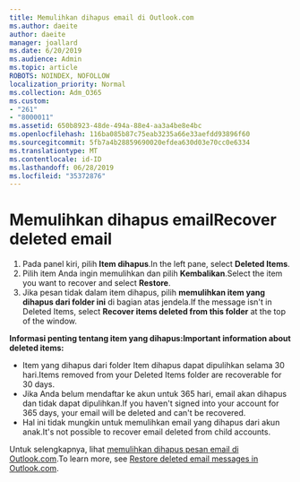```yaml
---
title: Memulihkan dihapus email di Outlook.com
ms.author: daeite
author: daeite
manager: joallard
ms.date: 6/20/2019
ms.audience: Admin
ms.topic: article
ROBOTS: NOINDEX, NOFOLLOW
localization_priority: Normal
ms.collection: Adm_O365
ms.custom:
- "261"
- "8000011"
ms.assetid: 650b8923-48de-494a-88e4-aa3a4be8e4bc
ms.openlocfilehash: 116ba085b87c75eab3235a66e33aefdd93896f60
ms.sourcegitcommit: 5fb7a4b28859690020efdea630d03e70cc0e6334
ms.translationtype: MT
ms.contentlocale: id-ID
ms.lasthandoff: 06/28/2019
ms.locfileid: "35372876"
---
```

# <a name="recover-deleted-email"></a><span data-ttu-id="f2a59-102">Memulihkan dihapus email</span><span class="sxs-lookup"><span data-stu-id="f2a59-102">Recover deleted email</span></span>

1. <span data-ttu-id="f2a59-103">Pada panel kiri, pilih **Item dihapus**.</span><span class="sxs-lookup"><span data-stu-id="f2a59-103">In the left pane, select **Deleted Items**.</span></span>
2. <span data-ttu-id="f2a59-104">Pilih item Anda ingin memulihkan dan pilih **Kembalikan**.</span><span class="sxs-lookup"><span data-stu-id="f2a59-104">Select the item you want to recover and select **Restore**.</span></span>
3. <span data-ttu-id="f2a59-105">Jika pesan tidak dalam item dihapus, pilih **memulihkan item yang dihapus dari folder ini** di bagian atas jendela.</span><span class="sxs-lookup"><span data-stu-id="f2a59-105">If the message isn't in Deleted Items, select **Recover items deleted from this folder** at the top of the window.</span></span>

 <span data-ttu-id="f2a59-106">**Informasi penting tentang item yang dihapus:**</span><span class="sxs-lookup"><span data-stu-id="f2a59-106">**Important information about deleted items:**</span></span>
  
- <span data-ttu-id="f2a59-107">Item yang dihapus dari folder Item dihapus dapat dipulihkan selama 30 hari.</span><span class="sxs-lookup"><span data-stu-id="f2a59-107">Items removed from your Deleted Items folder are recoverable for 30 days.</span></span>
- <span data-ttu-id="f2a59-108">Jika Anda belum mendaftar ke akun untuk 365 hari, email akan dihapus dan tidak dapat dipulihkan.</span><span class="sxs-lookup"><span data-stu-id="f2a59-108">If you haven't signed into your account for 365 days, your email will be deleted and can't be recovered.</span></span>
- <span data-ttu-id="f2a59-109">Hal ini tidak mungkin untuk memulihkan email yang dihapus dari akun anak.</span><span class="sxs-lookup"><span data-stu-id="f2a59-109">It's not possible to recover email deleted from child accounts.</span></span>

<span data-ttu-id="f2a59-110">Untuk selengkapnya, lihat [memulihkan dihapus pesan email di Outlook.com](https://support.office.com/article/cf06ab1b-ae0b-418c-a4d9-4e895f83ed50?wt.mc_id=Office_Outlook_com_Alchemy).</span><span class="sxs-lookup"><span data-stu-id="f2a59-110">To learn more, see [Restore deleted email messages in Outlook.com](https://support.office.com/article/cf06ab1b-ae0b-418c-a4d9-4e895f83ed50?wt.mc_id=Office_Outlook_com_Alchemy).</span></span>